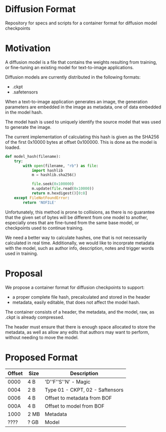 # Diffusion Format

Repository for specs and scripts for a container format for diffusion model checkpoints

# Motivation

A diffusion model is a file that contains the weights resulting from training, or fine-tuning an existing model for text-to-image applications.

Diffusion models are currently distributed in the following formats:

* .ckpt
* .safetensors

When a text-to-image application generates an image, the generation parameters are embedded in the image as metadata, one of data embedded in the model hash.

The model hash is used to uniquely identify the source model that was used to generate the image.

The current implementation of calculating this hash is given as the SHA256 of the first 0x10000 bytes at offset 0x100000.  This is done as the model is loaded.

```py
def model_hash(filename):
    try:
        with open(filename, "rb") as file:
            import hashlib
            m = hashlib.sha256()

            file.seek(0x100000)
            m.update(file.read(0x10000))
            return m.hexdigest()[0:8]
    except FileNotFoundError:
        return 'NOFILE'
```

Unfortunately, this method is prone to collisions, as there is no guarantee that the given set of bytes will be different from one model to another, especially ones 
that are fine-tuned from the same base model, or checkpoints used to continue training.

We need a better way to calculate hashes, one that is not necessarily calculated in real time.  Additionally, we would like to incorprate metadata with the model,
such as author info, description, notes and trigger words used in training.

# Proposal

We propose a container format for diffusion checkpoints to support:

* a proper complete file hash, precalculated and stored in the header
* metadata, easily editable, that does not affect the model hash.

The container consists of a header, the metadata, and the model, raw, as .ckpt is already compressed. 

The header must ensure that there is enough space allocated to store the metadata, as well as allow any edits that authors may want to perform, without needing
to move the model.

# Proposed Format

| Offset     | Size     | Description                        |
|------------|----------|------------------------------------|
| 0000       | 4 B      | 'D''F''S''N' - Magic               |
| 0004       | 2 B      | Type  01 - CKPT, 02 - Saftensors   |
| 0006       | 4 B      | Offset to metadata from BOF        |
| 000A       | 4 B      | Offset to model from BOF           |
| 1000       | 2 MB     | Metadata                           |
| ????       | ? GB     | Model                              |

